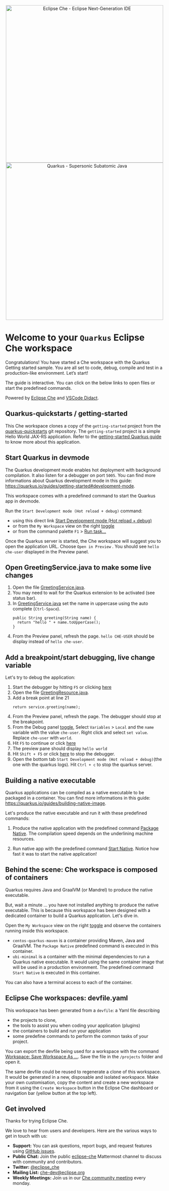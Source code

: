 <div align="center">
<img src="https://raw.githubusercontent.com/eclipse/che/assets/eclipseche.png" alt="Eclipse Che - Eclipse Next-Generation IDE" width="500"/>

<br />

<img src="https://camo.githubusercontent.com/e58fd7c051c2e9a9bb15ded65df3413770bbbfd2ffec6ceba290f515b89ffe4d/68747470733a2f2f64657369676e2e6a626f73732e6f72672f717561726b75732f6c6f676f2f66696e616c2f504e472f717561726b75735f6c6f676f5f686f72697a6f6e74616c5f7267625f3132383070785f64656661756c742e706e67" alt="Quarkus - Supersonic Subatomic Java" width="500"/>


</div>

# Welcome to your `Quarkus` Eclipse Che workspace
Congratulations! You have started a Che workspace with the Quarkus Getting started sample. You are all set to code, debug, compile and test in a production-like environment. Let’s start!

The guide is interactive. You can click on the below links to open files or start the predefined commands.

Powered by [Eclipse Che](https://www.eclipse.org/che/) and [VSCode Didact](https://github.com/redhat-developer/vscode-didact).

## Quarkus-quickstarts / getting-started
This Che workspace clones a copy of the `getting-started` project from the [quarkus-quickstarts](https://github.com/quarkusio/quarkus-quickstarts.git) git repository.
The `getting-started` project is a simple Hello World JAX-RS application. Refer to the [getting-started Quarkus guide](https://quarkus.io/guides/getting-started) to know more about this application.

## Start Quarkus in devmode
The Quarkus development mode enables hot deployment with background compilation. It also listen for a debugger on port `5005`. You can find more informations about Quarkus development mode in this guide: https://quarkus.io/guides/getting-started#development-mode.

This workspace comes with a predefined command to start the Quarkus app in devmode.

Run the `Start Development mode (Hot reload + debug)` command:

- using this direct link [Start Development mode (Hot reload + debug)](didact://?commandId=workbench.action.tasks.runTask&text=Start%20Development%20mode%20%28Hot%20reload%20%2B%20debug%29)
- or from the `My Workspace` view on the right [toggle](didact://?commandId=plugin.view-container.my-workspace.toggle)
- or from the command palette `F1` > [Run task...](didact://?commandId=workbench.action.tasks.runTask)


Once the Quarkus server is started, the Che workspace will suggest you to open the application URL. Choose `Open in Preview` . You should see `hello che-user` displayed in the Preview panel.


## Open GreetingService.java to make some live changes
1. Open the file [GreetingService.java](didact://?commandId=vscode.open&projectFilePath=quarkus-quickstarts%2Fgetting-started%2Fsrc%2Fmain%2Fjava%2Forg%2Facme%2Fgetting%2Fstarted%2FGreetingService.java&number=2).
2. You may need to wait for the Quarkus extension to be activated (see status bar).
3. In [GreetingService.java](didact://?commandId=vscode.open&projectFilePath=quarkus-quickstarts%2Fgetting-started%2Fsrc%2Fmain%2Fjava%2Forg%2Facme%2Fgetting%2Fstarted%2FGreetingService.java&number=2) set the name in uppercase using the auto complete (`Ctrl-Space`).
   ```
   public String greeting(String name) {
     return "hello " + name.toUpperCase();
   }
   ```
4. From the Preview panel, refresh the page. `hello CHE-USER` should be display instead of `hello che-user`.

## Add a breakpoint/start debugging, live change variable
Let's try to debug the application:

1. Start the debugger by hitting `F5` or clicking [here](didact://?commandId=workbench.action.debug.start)
2. Open the file [GreetingResource.java](didact://?commandId=vscode.open&projectFilePath=quarkus-quickstarts%2Fgetting-started%2Fsrc%2Fmain%2Fjava%2Forg%2Facme%2Fgetting%2Fstarted%2FGreetingResource.java&number=2).
3. Add a break point at line 21
    ```
    return service.greeting(name);
    ```
4. From the Preview panel, refresh the page. The debugger should stop at the breakpoint.
5. From the Debug panel [toggle](didact://?commandId=debug%3Atoggle), Select `Variables` > `Local` and the `name` variable with the value `che-user`. Right click and select `set value`. Replace `che-user` with `world`.
6. Hit `F5` to continue or click [here](didact://?commandId=workbench.action.debug.continue)
7. The preview pane should display `hello world`
8. Hit `Shift + F5` or click [here](didact://?commandId=workbench.action.debug.stop) to stop the debugger.
9. Open the bottom tab `Start Development mode (Hot reload + debug)`(the one with the quarkus logs). Hit `Ctrl + c` to stop the quarkus server.

## Building a native executable
Quarkus applications can be compiled as a native executable to be packaged in a container. You can find more informations in this guide: https://quarkus.io/guides/building-native-image.

Let's produce the native executable and run it with these predefined commands:
1. Produce the native application with the predefined command [Package Native](didact://?commandId=workbench.action.tasks.runTask&text=Package%20Native). The compilation speed depends on the underlining machine resources.

2. Run native app with the predefined command [Start Native](didact://?commandId=workbench.action.tasks.runTask&text=Start%20Native). Notice how fast it was to start the native application! 

## Behind the scene: Che workspace is composed of containers
Quarkus requires Java and GraalVM (or Mandrel) to produce the native executable.

But, wait a minute ... you have not installed anything to produce the native executable. This is because this workspace has been designed with a dedicated container to build a Quarkus application. Let's dive in.

Open the `My Workspace` view on the right [toggle](didact://?commandId=plugin.view-container.my-workspace.toggle) and observe the containers running inside this workspace.

- `centos-quarkus-maven` is a container providing Maven, Java and GraalVM. The `Package Native` predefined command is executed in this container.
- `ubi-minimal` is a container with the minimal dependencies to run a Quarkus native executable. It would using the same container image that will be used in a production environment. The predefined command `Start Native` is executed in this container.

You can also have a terminal access to each of the container.

## Eclipse Che workspaces: devfile.yaml
This workspace has been generated from a `devfile`: a Yaml file describing
- the projects to clone,
- the tools to assist you when coding your application (plugins)
- the containers to build and run your application
- some predefine commands to perform the common tasks of your project.

You can export the devfile being used for a workspace with the command [Workspace: Save Workspace As ...](didact://?commandId=che.saveWorkspaceAs). Save the file in the `/projects` folder and open it.

The same devfile could be reused to regenerate a clone of this workspace. It would be generated in a new, disposable and isolated workspace. Make your own customisation, copy the content and create a new workspace from it using the `Create Workspace` button in the Eclipse Che dashboard or navigation bar (yellow button at the top left). 

## Get involved
Thanks for trying Eclipse Che.

We love to hear from users and developers. Here are the various ways to get in touch with us:
* **Support:** You can ask questions, report bugs, and request features using [GitHub issues](https://github.com/eclipse/che/issues).
* **Public Chat:** Join the public [eclipse-che](https://mattermost.eclipse.org/eclipse/channels/eclipse-che) Mattermost channel to discuss with community and contributors.
* **Twitter:** [@eclipse_che](https://twitter.com/eclipse_che)
* **Mailing List:** [che-dev@eclipse.org](https://accounts.eclipse.org/mailing-list/che-dev)
* **Weekly Meetings:** Join us in our [Che community meeting](https://github.com/eclipse/che/wiki/Che-Dev-Meetings) every monday.
